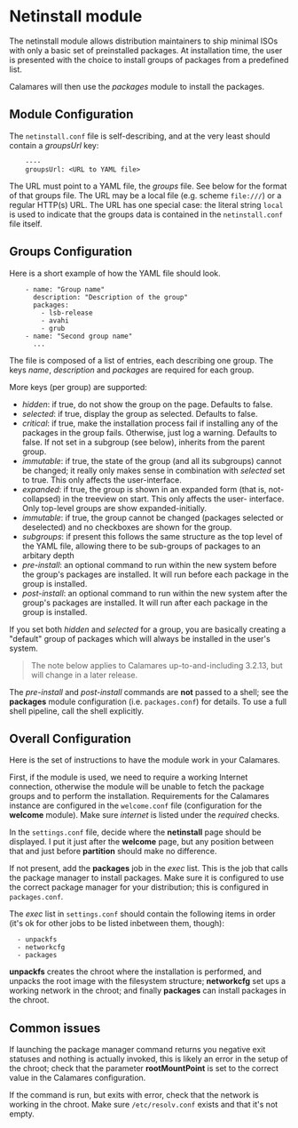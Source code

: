 # Netinstall module

The netinstall module allows distribution maintainers to ship minimal ISOs with
only a basic set of preinstalled packages. At installation time, the user is
presented with the choice to install groups of packages from a predefined list.

Calamares will then use the *packages* module to install the packages.


## Module Configuration

The `netinstall.conf` file is self-describing, and at the very
least should contain a *groupsUrl* key:

```
    ----
    groupsUrl: <URL to YAML file>
```

The URL must point to a YAML file, the *groups* file. See below for
the format of that groups file. The URL may be a local file (e.g.
scheme `file:///`) or a regular HTTP(s) URL. The URL has one special
case: the literal string `local` is used to indicate that the groups
data is contained in the `netinstall.conf` file itself.


## Groups Configuration

Here is a short example of how the YAML file should look.

```
    - name: "Group name"
      description: "Description of the group"
      packages:
        - lsb-release
        - avahi
        - grub
    - name: "Second group name"
      ...
```


The file is composed of a list of entries, each describing one group. The
keys *name*, *description* and *packages* are required for each group.

More keys (per group) are supported:

 - *hidden*: if true, do not show the group on the page. Defaults to false.
 - *selected*: if true, display the group as selected. Defaults to false.
 - *critical*: if true, make the installation process fail if installing
   any of the packages in the group fails. Otherwise, just log a warning.
   Defaults to false. If not set in a subgroup (see below), inherits from
   the parent group.
 - *immutable*: if true, the state of the group (and all its subgroups)
   cannot be changed; it really only makes sense in combination
   with *selected* set to true. This only affects the user-interface.
 - *expanded*: if true, the group is shown in an expanded form (that is,
   not-collapsed) in the treeview on start. This only affects the user-
   interface. Only top-level groups are show expanded-initially.
 - *immutable*: if true, the group cannot be changed (packages selected
   or deselected) and no checkboxes are shown for the group.
 - *subgroups*: if present this follows the same structure as the top level
   of the YAML file, allowing there to be sub-groups of packages to an
   arbitary depth
 - *pre-install*: an optional command to run within the new system before
   the group's packages are installed. It will run before each package in
   the group is installed.
 - *post-install*: an optional command to run within the new system after
   the group's packages are installed. It will run after each package in
   the group is installed.

If you set both *hidden* and *selected* for a group, you are basically creating
a "default" group of packages which will always be installed in the user's
system.

> The note below applies to Calamares up-to-and-including 3.2.13, but will
> change in a later release.

The *pre-install* and *post-install* commands are **not** passed to
a shell; see the **packages** module configuration (i.e. `packages.conf`)
for details. To use a full shell pipeline, call the shell explicitly.



## Overall Configuration

Here is the set of instructions to have the module work in your Calamares.

First, if the module is used, we need to require a working Internet connection,
otherwise the module will be unable to fetch the package groups and to perform
the installation. Requirements for the Calamares instance are configured in the
`welcome.conf` file (configuration for the **welcome** module). Make sure
*internet* is listed under the *required* checks.

In the `settings.conf` file, decide where the **netinstall** page should be
displayed. I put it just after the **welcome** page, but any position between
that and just before **partition** should make no difference.

If not present, add the **packages** job in the *exec* list. This is the job
that calls the package manager to install packages. Make sure it is configured
to use the correct package manager for your distribution; this is configured in
`packages.conf`.

The *exec* list in `settings.conf` should contain the following items in
order (it's ok for other jobs to be listed inbetween them, though):

```
  - unpackfs
  - networkcfg
  - packages
```

**unpackfs** creates the chroot where the installation is performed, and unpacks
the root image with the filesystem structure; **networkcfg** set ups a working
network in the chroot; and finally **packages** can install packages in the
chroot.

## Common issues

If launching the package manager command returns you negative exit statuses and
nothing is actually invoked, this is likely an error in the setup of the chroot;
check that the parameter **rootMountPoint** is set to the correct value in the
Calamares configuration.

If the command is run, but exits with error, check that the network is
working in the chroot. Make sure `/etc/resolv.conf` exists and that
it's not empty.
